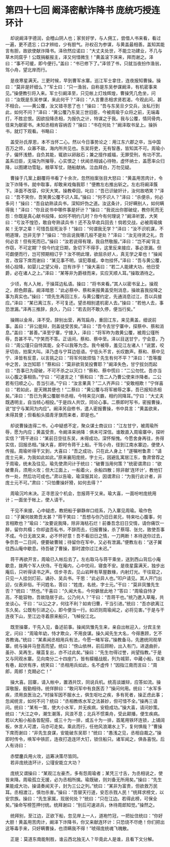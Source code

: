 # 第四十七回 阚泽密献诈降书 庞统巧授连环计

&nbsp;&nbsp;&nbsp;&nbsp;却说阚泽字德润，会稽山阴人也；家贫好学，与人佣工，尝借人书来看，看过一遍，更不遗忘；口才辨给，少有胆气。孙权召为参谋，与黄盖最相善。盖知其能言有胆，故欲使献诈降书。泽欣然应诺曰：“大丈夫处世，不能立功建业，不几与草木同腐乎！公既捐躯报主，泽又何惜微生！”黄盖滚下床来，拜而谢之。泽曰：“事不可缓，即今便行。”盖曰：“书已修下了。”泽领了书，只就当夜扮作渔翁，驾小舟，望北岸而行。

&nbsp;&nbsp;&nbsp;&nbsp;是夜寒星满天。三更时候，早到曹军水寨。巡江军士拿住，连夜报知曹操。操曰：“莫非是奸细么？”军士曰：“只一渔翁，自称是东吴参谋阚泽，有机密事来见。”操便教引将入来。军士引阚泽至，只见帐上灯烛辉煌，曹操凭几危坐，问曰：“汝既是东吴参谋，来此何干？”泽曰：“人言曹丞相求贤若渴，今观此问，甚不相合。——黄公覆，汝又错寻思了也！”操曰：“吾与东吴旦夕交兵，汝私行到此，如何不问？”泽曰：“黄公覆乃东吴三世旧臣，今被周瑜于众将之前，无端毒打，不胜忿恨。因欲投降丞相，为报仇之计，特谋之于我。我与公覆，情同骨肉，径来为献密书。未知丞相肯容纳否？”操曰：“书在何处？”阚泽取书呈上。操拆书，就灯下观看。书略曰：

&nbsp;&nbsp;&nbsp;&nbsp;盖受孙氏厚恩，本不当怀二心。然以今日事势论之：用江东六郡之卒，当中国百万之师，众寡不敌，海内所共见也。东吴将吏，无有智愚，皆知其不可。周瑜小子，偏怀浅戆，自负其能，辄欲以卵敌石；兼之擅作威福，无罪受刑，有功不赏。盖系旧臣，无端为所摧辱，心实恨之！伏闻丞相诚心待物，虚怀纳士，盖愿率众归降，以图建功雪耻。粮草军仗，随船献纳。泣血拜白，万勿见疑。

&nbsp;&nbsp;&nbsp;&nbsp;曹操于几案上翻覆将书看了十余次，忽然拍案张目大怒曰：“黄盖用苦肉计，令汝下诈降书，就中取事，却敢来戏侮我耶！”便教左右推出斩之。左右将阚泽簇下。泽面不改容，仰天大笑。操教牵回，叱曰：“吾已识破奸计，汝何故哂笑？”泽曰：“吾不笑你，吾笑黄公覆不识人耳。”操曰：“何不识人？”泽曰：“杀便杀，何必多问！”操曰：“吾自幼熟读兵书，深知奸伪之道。汝这条计，只好瞒别人，如何瞒得我！”泽曰：“你且说书中哪件事是奸计？”操曰：“我说出你那破绽，教你死而无怨：你既是真心献书投降，如何不明约几时？你今有何理说？”阚泽听罢，大笑曰：“亏汝不惶恐，敢自夸熟读兵书！还不及早收兵回去！倘若交战，必被周瑜擒矣！无学之辈！可惜吾屈死汝手！”操曰：“何谓我无学？”泽曰：“汝不识机谋，不明道理，岂非无学？”操曰：“你且说我哪几般不是处？”泽曰：“汝无待贤之礼，吾何必言！但有死而已。”操曰：“汝若说得有理，我自然敬服。”泽曰：“岂不闻‘背主作窃，不可定期’？倘今约定日期，急切下不得手，这里反来接应，事必泄漏。但可觑便而行，岂可预期相订乎？汝不明此理，欲屈杀好人，真无学之辈也！”操闻言，改容下席而谢曰：“某见事不明，误犯尊威，幸勿挂怀。”泽曰：“吾与黄公覆，倾心投降，如婴儿之望父母，岂有诈乎！”操大喜曰：“若二人能建大功，他日受爵，必在诸人之上。”泽曰：“某等非为爵禄而来，实应天顺人耳。”操取酒待之。

&nbsp;&nbsp;&nbsp;&nbsp;少顷，有人入帐，于操耳边私语。操曰：“将书来看。”其人以密书呈上。操观之，颜色颇喜。阚泽暗思：“此必蔡中、蔡和来报黄盖受刑消息，操故喜我投降之事为真实也。”操曰：“烦先生再回江东，与黄公覆约定，先通消息过江，吾以兵接应。”泽曰：“某已离江东，不可复还。望丞相别遣机密人去。”操曰：“若他人去，事恐泄漏。”泽再三推辞，良久，乃曰：“若去则不敢久停，便当行矣。”

&nbsp;&nbsp;&nbsp;&nbsp;操赐以金帛，泽不受。辞别出营，再驾扁舟，重回江东，来见黄盖，细说前事。盖曰：“非公能辩，则盖徒受苦矣。”泽曰：“吾今去甘宁寨中，探蔡中、蔡和消息。”盖曰：“甚善。”泽至宁寨，宁接入，泽曰：“将军昨为救黄公覆，被周公瑾所辱，吾甚不平。”宁笑而不答。正话间，蔡和、蔡中至。泽以目送甘宁，宁会意，乃曰：“周公瑾只自恃其能，全不以我等为念。我今被辱，羞见江左诸人！”说罢，咬牙切齿，拍案大叫。泽乃虚与宁耳边低语。宁低头不言，长叹数声。蔡和、蔡中见宁、泽皆有反意，以言挑之曰：“将军何故烦恼？先生有何不平？”泽曰：“吾等腹中之苦，汝岂知耶！”蔡和曰：“莫非欲背吴投曹耶？”阚泽失色，甘宁拔剑而起曰：“吾事已为窥破，不可不杀之以灭口！”蔡和、蔡中慌曰：“二公勿忧。吾亦当以心腹之事相告。”宁曰：“可速言之！”蔡和曰：“吾二人乃曹公使来诈降者。二公若有归顺之心，吾当引进。”宁曰：“汝言果真？”二人齐声曰：“安敢相欺！”宁佯喜曰：“若如此，是天赐其便也！”二蔡曰：“黄公覆与将军被辱之事，吾已报知丞相矣。”泽曰：“吾已为黄公覆献书丞相，今特来见兴霸，相约同降耳。”宁曰：“大丈夫既遇明主，自当倾心相投。”于是四人共饮，同论心事。二蔡即时写书，密报曹操，说“甘宁与某同为内应”。阚泽另自修书，遣人密报曹操，书中具言：“黄盖欲来，未得其便；但看船头插青牙旗而来者，即是也。”

&nbsp;&nbsp;&nbsp;&nbsp;却说曹操连得二书，心中疑惑不定，聚众谋士商议曰：“江左甘宁，被周瑜所辱，愿为内应；黄盖受责，令阚泽来纳降：俱未可深信。谁敢直入周瑜寨中，探听实信？”蒋干进曰：“某前日空往东吴，未得成功，深怀惭愧。今愿舍身再往，务得实信，回报丞相。”操大喜，即时令蒋干上船。干驾小舟，径到江南水寨边，便使人传报。周瑜听得干又到，大喜曰：“吾之成功，只在此人身上！”遂嘱咐鲁肃：“请庞士元来，为我如此如此。”原来襄阳庞统，字士元，因避乱寓居江东，鲁肃曾荐之于周瑜，统未及往见。瑜先使肃问计于统曰：“破曹当用何策？”统密谓肃曰：“欲破曹兵，须用火攻；但大江面上，一船着火，余船四散；除非献‘连环计’，教他钉作一处，然后功可成也。”肃以告瑜，瑜深服其论，因谓肃曰：“为我行此计者，非庞士元不可。”肃曰：“只怕曹操奸猾，如何去得？”

&nbsp;&nbsp;&nbsp;&nbsp;周瑜沉吟未决。正寻思没个机会，忽报蒋干又来。瑜大喜，一面吩咐庞统用计；一面坐于帐上，使人请干。

&nbsp;&nbsp;&nbsp;&nbsp;干见不来接，心中疑虑，教把船于僻静岸口缆系，乃入寨见周瑜。瑜作色曰：“子翼何故欺吾太甚？”蒋干笑曰：“吾想与你乃旧日弟兄，特来吐心腹事，何言相欺也？”瑜曰：“汝要说我降，除非海枯石烂！前番吾念旧日交情，请你痛饮一醉，留你共榻；你却盗吾私书，不辞而去，归报曹操，杀了蔡瑁、张允，致使吾事不成。今日无故又来，必不怀好意！吾不看旧日之情，一刀两断！本待送你过去，争奈吾一二日间，便要破曹贼；待留你在军中，又必有泄漏。”便教左右：“送子翼往西山庵中歇息。待吾破了曹操，那时渡你过江未迟。”

&nbsp;&nbsp;&nbsp;&nbsp;蒋干再欲开言，周瑜已入帐后去了。左右取马与蒋干乘坐，送到西山背后小庵歇息，拨两个军人伏侍。干在庵内，心中忧闷，寝食不安。是夜星露满天，独步出庵后，只听得读书之声。信步寻去，见山岩畔有草屋数椽，内射灯光。干往窥之，只见一人挂剑灯前，诵孙、吴兵书。干思：“此必异人也。”叩户请见。其人开门出迎，仪表非俗。干问姓名，答曰：“姓庞，名统，字士元。”干曰：“莫非凤雏先生否？”统曰：“然也。”干喜曰：“久闻大名，今何僻居此地？”答曰：“周瑜自恃才高，不能容物，吾故隐居于此。公乃何人？”干曰：“吾蒋干也。”统乃邀入草庵，共坐谈心。干曰：“以公之才，何往不利？如肯归曹，干当引进。”统曰：“吾亦欲离江东久矣。公既有引进之心，即今便当一行。如迟则周瑜闻之，必将见害。”于是与干连夜下山，至江边寻着原来船只，飞棹投江北。

&nbsp;&nbsp;&nbsp;&nbsp;既至操寨，干先入见，备述前事。操闻凤雏先生来，亲自出帐迎入，分宾主坐定，问曰：“周瑜年幼，恃才欺众，不用良谋。操久闻先生大名，今得惠顾，乞不吝教诲。”统曰：“某素闻丞相用兵有法，今愿一睹军容。”操教备马，先邀统同观旱寨。统与操并马登高而望。统曰：“傍山依林，前后顾盼，出入有门，进退曲折，虽孙、吴再生，穰苴复出，亦不过此矣。”操曰：“先生勿得过誉，尚望指教。”于是又与同观水寨。见向南分二十四座门，皆有艨艟战舰，列为城郭，中藏小船，往来有巷，起伏有序，统笑曰：“丞相用兵如此，名不虚传！”因指江南而言曰：“周郎，周郎！克期必亡！”

&nbsp;&nbsp;&nbsp;&nbsp;操大喜。回寨，请入帐中，置酒共饮，同说兵机。统高谈雄辩，应答如流。操深敬服，殷勤相待。统佯醉曰：“敢问军中有良医否？”操问何用。统曰：“水军多疾，须用良医治之。”时操军因不服水土，俱生呕吐之疾，多有死者，操正虑此事；忽闻统言，如何不问？统曰：“丞相教练水军之法甚妙，但可惜不全。”操再三请问。统曰：“某有一策，使大小水军，并无疾病，安稳成功。”操大喜，请问妙策。统曰：“大江之中，潮生潮落，风浪不息；北兵不惯乘舟，受此颠播，便生疾病。若以大船小船各皆配搭，或三十为一排，或五十为一排，首尾用铁环连锁，上铺阔板，休言人可渡，马亦可走矣。乘此而行，任他风浪潮水上下，复何惧哉？”曹操下席而谢曰：“非先生良谋，安能破东吴耶！”统曰：“愚浅之见，丞相自裁之。”操即时传令，唤军中铁匠，连夜打造连环大钉，锁住船只。诸军闻之，俱各喜悦。后人有诗曰：

&nbsp;&nbsp;&nbsp;&nbsp;赤壁鏖兵用火攻，运筹决策尽皆同。<br>
&nbsp;&nbsp;&nbsp;&nbsp;若非庞统连环计，公瑾安能立大功？<br>

&nbsp;&nbsp;&nbsp;&nbsp;庞统又谓操曰：“某观江左豪杰，多有怨周瑜者；某凭三寸舌，为丞相说之，使皆来降。周瑜孤立无援，必为丞相所擒。瑜既破，则刘备无所用矣。”操曰：“先生果能成大功，操请奏闻天子，封为三公之列。”统曰：“某非为富贵，但欲救万民耳。丞相渡江，慎勿杀害。”操曰：“吾替天行道，安忍杀戮人民！”统拜求榜文，以安宗族。操曰：“先生家属，现居何处？”统曰：“只在江边。若得此榜，可保全矣。”操命写榜签押付统。统拜谢曰：“别后可速进兵，休待周郎知觉。”操然之。

&nbsp;&nbsp;&nbsp;&nbsp;统拜别，至江边，正欲下船，忽见岸上一人，道袍竹冠，一把扯住统曰：“你好大胆！黄盖用苦肉计，阚泽下诈降书，你又来献连环计：只恐烧不尽绝！你们把出这等毒手来，只好瞒曹操，也须瞒我不得！”唬得庞统魂飞魄散。

&nbsp;&nbsp;&nbsp;&nbsp;正是：莫道东南能制胜，谁云西北独无人？毕竟此人是谁，且看下文分解。
